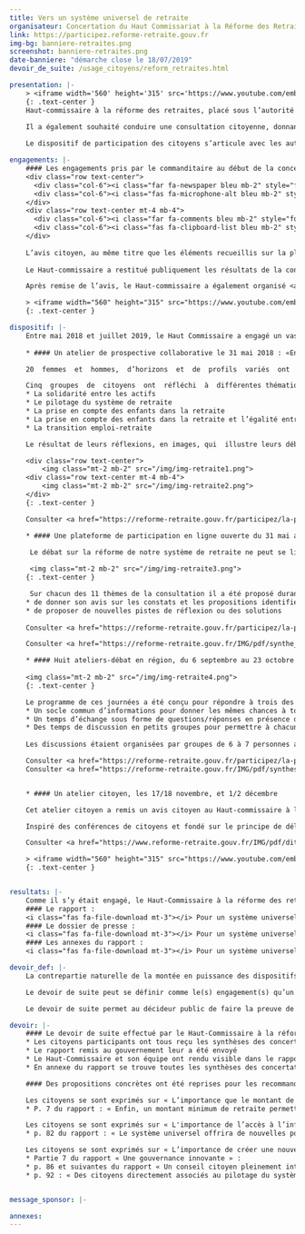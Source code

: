 ```yaml
---
title: Vers un système universel de retraite
organisateur: Concertation du Haut Commissariat à la Réforme des Retraites
link: https://participez.reforme-retraite.gouv.fr
img-bg: banniere-retraites.png
screenshot: banniere-retraites.png
date-banniere: "démarche close le 18/07/2019"
devoir_de_suite: /usage_citoyens/reform_retraites.html

presentation: |-
    > <iframe width='560' height='315' src='https://www.youtube.com/embed/t69jhbUmBGQ' frameborder='0' allow='accelerometer; autoplay; encrypted-media; gyroscope; picture-in-picture' allowfullscreen></iframe>
    {: .text-center }
    Haut-commissaire à la réforme des retraites, placé sous l’autorité d’Agnès Buzyn, ministre des Solidarités et de la Santé, Jean-Paul Delevoye a en charge la préparation et le suivi de la mise en place d’un système universel de retraite. Dans ce cadre, il organise la consultation des principaux acteurs du champ des retraites et il coordonne les travaux préparatoires au niveau interministériel, la rédaction des projets de textes législatifs et réglementaires, et le suivi de leur mise en œuvre.
    
    Il a également souhaité conduire une consultation citoyenne, donnant à tous l’occasion de débattre des enjeux majeurs de société soulevés par la mise en place d’un système universel de retraite.

    Le dispositif de participation des citoyens s’articule avec les autres volets de la consultation : le dialogue constructif avec les partenaires sociaux, les échanges avec les parlementaires, avec les experts et les chercheurs. Ces différents volets ont vocation à alimenter la réflexion et les orientations de la réforme.

engagements: |-
    #### Les engagements pris par le commanditaire au début de la concertation :
    <div class="row text-center">
      <div class="col-6"><i class="far fa-newspaper bleu mb-2" style="font-size: 4rem"></i><br>Une synthèse exhaustive de toutes les contributions</div>
      <div class="col-6"><i class="fas fa-microphone-alt bleu mb-2" style="font-size: 4rem"></i><br>Une réponse aux 100 contributions les plus soutenues</div>
    </div>
    <div class="row text-center mt-4 mb-4">
      <div class="col-6"><i class="far fa-comments bleu mb-2" style="font-size: 4rem"></i><br>Une invitation pour les 15 contributeurs les plus actifs et un grand atelier de contribution</div>
      <div class="col-6"><i class="fas fa-clipboard-list bleu mb-2" style="font-size: 4rem"></i><br>Un suivi des contributions citoyennes et de celles reprises dans les préconisations du Haut-Commissaire</div>
    </div>
 
    L’avis citoyen, au même titre que les éléments recueillis sur la plateforme en ligne et lors des ateliers en région, ont alimenté les préconisations du Haut-commissaire à la réforme des retraites, qu’il a remis au Gouvernement en juillet 2019.
    
    Le Haut-commissaire a restitué publiquement les résultats de la concertation lors d’une journée de restitution organisée le 13 décembre 2018 en présence de parlementaires, de partenaires sociaux, de citoyens, des parties prenantes à la réforme ainsi que de journalistes.

    Après remise de l’avis, le Haut-commissaire a également organisé <a href="https://www.reforme-retraite.gouv.fr/actualites/presse/dossiers-de-presse/article/point-d-etape-de-la-participation-citoyenne">des temps d’échanges avec les citoyens </a>de l’atelier et les principaux contributeurs de la plateforme de consultation.

    > <iframe width="560" height="315" src="https://www.youtube.com/embed/iBW9RlJvnQY" frameborder="0" allow="accelerometer; autoplay; encrypted-media; gyroscope; picture-in-picture" allowfullscreen></iframe>
    {: .text-center }

dispositif: |-
    Entre mai 2018 et juillet 2019, le Haut Commissaire a engagé un vaste dispositif de participation citoyenne avec : 
    
    * #### Un atelier de prospective collaborative le 31 mai 2018 : «En 2040, tous égaux dans le nouveau système de retraite»

    20  femmes  et  hommes,  d’horizons  et  de  profils  variés  ont  été  invités,  pendant  toute  une  journée,  à  se  projeter en 2040 pour évaluer collectivement l’impact des décisions  qui  pourraient  être  prises  en  2019  lors  de  la  création d’un système universel de retraite. 

    Cinq  groupes  de  citoyens  ont  réfléchi  à  différentes thématiques : 
    * La solidarité entre les actifs
    * Le pilotage du système de retraite
    * La prise en compte des enfants dans la retraite
    * La prise en compte des enfants dans la retraite et l’égalité entre les femmes et les hommes en matière de retraite
    * La transition emploi-retraite

    Le résultat de leurs réflexions, en images, qui  illustre leurs débats, leurs interrogations, la manière dont ils se sont projetés dans des situations concrètes du futur. Est-ce selon vous une situation souhaitable ? Ce futur de notre  système  de  retraite  est-il  envisageable ?  Quelles  sont les solutions à mettre en œuvre aujourd’hui, dans la réforme ?

    <div class="row text-center">
        <img class="mt-2 mb-2" src="/img/img-retraite1.png">
    <div class="row text-center mt-4 mb-4">
        <img class="mt-2 mb-2" src="/img/img-retraite2.png">
    </div>
    {: .text-center }

    Consulter <a href="https://reforme-retraite.gouv.fr/participez/la-participation-citoyenne-2018/article/l-atelier-prospectif">l'intégralité des productions de l'atelier</a>

    * #### Une plateforme de participation en ligne ouverte du 31 mai au 25 octobre 2018 
     
     Le débat sur la réforme de notre système de retraite ne peut se limiter à des questions d’équilibre budgétaire, ou à la seule question du montant des retraites. La création d’un système universel de retraite nécessite de revisiter l’ensemble de notre système actuel et d’imaginer les modalités de mise en œuvre des principes d’équité, de justice et de solidarité. 

     <img class="mt-2 mb-2" src="/img/img-retraite3.png">
    {: .text-center }

     Sur chacun des 11 thèmes de la consultation il a été proposé durant 5 mois :
    * de donner son avis sur les constats et les propositions identifiés par le Haut-Commissaire à la réforme des retraites
    * de proposer de nouvelles pistes de réflexion ou des solutions
    
    Consulter <a href="https://reforme-retraite.gouv.fr/participez/la-participation-citoyenne-2018/article/la-consultation-en-ligne">Les résultats de la consultation et la synthèse cartographique de la consultation publique</a>

    Consulter <a href="https://reforme-retraite.gouv.fr/IMG/pdf/synthe_se_finale_et_compile_e_-_google_docs-compressed_3_.pdf">la synthèse des contributions à la plateforme en ligne</a>

    * #### Huit ateliers-débat en région, du 6 septembre au 23 octobre 2018
    
    <img class="mt-2 mb-2" src="/img/img-retraite4.png">
    {: .text-center }

    Le programme de ces journées a été conçu pour répondre à trois des critères fondamentaux d’une discussion constructive : 
    * Un socle commun d’informations pour donner les mêmes chances à tous de pouvoir s’exprimer 
    * Un temps d’échange sous forme de questions/réponses en présence du Haut-Commissaire pour comprendre le projet du futur système universel de retraite 
    * Des temps de discussion en petits groupes pour permettre à chacun de s’exprimer puis d’élaborer des propositions collectives.
    
    Les discussions étaient organisées par groupes de 6 à 7 personnes avec un facilitateur (salariés des caisses de retraite CNAV, AGIRC-ARRCO, MSA…) à chaque table, chargé d’animer les débats. La journée s’organisait en plusieurs séquences avec l’objectif de partager un diagnostic sur le système actuel, de débattre des principes de la réforme pour ensuite co-construire des propositions concrètes répondant à un enjeu spécifique lié à la mise en place du système universel de retraite.

    Consulter <a href="https://reforme-retraite.gouv.fr/participez/la-participation-citoyenne-2018/article/les-ateliers-en-region">l’ensemble des résultats des ateliers participatifs en région</a>
    Consulter <a href="https://reforme-retraite.gouv.fr/IMG/pdf/synthese_finale_version_finale__0412.pdf">la synthèse des 8 ateliers</a>


    * #### Un atelier citoyen, les 17/18 novembre, et 1/2 décembre

    Cet atelier citoyen a remis un avis citoyen au Haut-commissaire à la réforme des retraites répondant à la question : A quelles conditions la confiance de tous dans le système de retraite peut-elle être renouvelée ?

    Inspiré des conférences de citoyens et fondé sur le principe de délibération collective, l’atelier citoyen est un dispositif élaboré par la Direction interministérielle de la transformation publique (DITP). L’objectif est d’amener, de manière crédible et sincère, un groupe de citoyens représentatifs de la diversité de la population française à se positionner en toute indépendance sur un sujet.

    Consulter <a href="https://www.reforme-retraite.gouv.fr/IMG/pdf/ditp_atelier_citoyen-2.pdf">L'avis citoyen rendu au Haut-Commissaire</a>

    > <iframe width="560" height="315" src="https://www.youtube.com/embed/78j4bSHXaLw" frameborder="0" allow="accelerometer; autoplay; encrypted-media; gyroscope; picture-in-picture" allowfullscreen></iframe>
    {: .text-center }


resultats: |-
    Comme il s’y était engagé, le Haut-Commissaire à la réforme des retraites a remis au gouvernement un rapport dans lequel sont précisées les recommandations dont la concertation citoyenne a été à l’origine ou que la concertation citoyenne a précisé et renforcé. 
    #### Le rapport :
    <i class="fas fa-file-download mt-3"></i> Pour un système universel de retraite : Préconisation de Jean-PaulDelevoye (...) <a href="#">Télécharger le document</a>
    #### Le dossier de presse : 
    <i class="fas fa-file-download mt-3"></i> Pour un système universel de retraite : Préconisation de Jean-PaulDelevoye (...) <a href="#">Télécharger le document</a>
    #### Les annexes du rapport :
    <i class="fas fa-file-download mt-3"></i> Pour un système universel de retraite : Préconisation de Jean-PaulDelevoye (...) <a href="#">Télécharger le document</a>

devoir_def: |- 
    La contrepartie naturelle de la montée en puissance des dispositifs de participation doit être la transparence des résultats auxquels ils aboutissent. Sans cela, la participation a un effet déceptif pour les citoyens qui ont contribué et à qui les commanditaires ne rendent pas compte des résultats. Et le fait de concerter a un effet démobilisateur pour les décideurs publics qui ne savent comment exploiter le matériau recueilli. 

    Le devoir de suite peut se définir comme le(s) engagement(s) qu’un décideur public prend lorsqu’il entreprend une concertation citoyenne et la manière dont il procède pour en assurer la tenue. C’est le fait de revenir vers les citoyens après un temps de concertation pour expliciter la manière dont leurs contributions ont été prises en compte et ont pu modifier l’action de l’administration à la fois sur le processus de décision lié à la question mise en débat mais également sur les pratiques internes à l’administration. En résumé, le devoir de suite c’est faire la preuve de l’impact d’une concertation, faire savoir à quoi sert la participation citoyenne. 

    Le devoir de suite permet au décideur public de faire la preuve de la sincérité et l’honnêteté  de sa démarche. En permettant au décideur d’exploiter politiquement les résultats, il contribue à renforcer la relation de confiance entre l’institution et les citoyens.

devoir: |- 
    #### Le devoir de suite effectué par le Haut-Commissaire à la réforme des retraites :
    * Les citoyens participants ont tous reçu les synthèses des concertations
    * Le rapport remis au gouvernement leur a été envoyé 
    * Le Haut-Commissaire et son équipe ont rendu visible dans le rapport tout ce qui provenait des concertations citoyennes en faisant apparaitre les contributions et les propositions dans des encadrés, directement dans le rapport remis au gouvernement 
    * En annexe du rapport se trouve toutes les synthèses des concertations

    #### Des propositions concrètes ont été reprises pour les recommandations :

    Les citoyens se sont exprimés sur « L’importance que le montant de la pension d’une personne ayant travaillée toute sa vie soit supérieure à celui d’une personne qui n’a pas travaillé » : 
    * P. 7 du rapport : « Enfin, un montant minimum de retraite permettra de garantir aux personnes qui ont travaillé toute leur vie, même avec des revenus faibles voire inférieurs au SMIC, de bénéficier d’une retraite égale à 1000 euros, soit 85% du SMIC. »

    Les citoyens se sont exprimés sur « L'importance de l’accès à l’information et de l’accompagnement des citoyens » :
    * p. 82 du rapport : « Le système universel offrira de nouvelles possibilités en termes d’accompagnement et de services. La lisibilité et la simplification apportées par ce système devront permettre à chacun de connaître ses droits, d’anticiper l’impact de ses changements de vie ou de carrière sur sa retraite et de faire des choix éclairés tout au long de sa vie professionnelle.

    Les citoyens se sont exprimés sur « L’importance de créer une nouvelle instance de gouvernance qui associerait les citoyens »
    * Partie 7 du rapport « Une gouvernance innovante » :
    * p. 86 et suivantes du rapport « Un conseil citoyen pleinement intégré à la gouvernance » : 
    * p. 92 : « Des citoyens directement associés au pilotage du système // La démarche de participation citoyenne initiée lors des travaux préparatoires à l’instauration du système universel de retraite se prolongera dans le cadre de sa gouvernance. Une représentation directe de citoyens aura vocation ainsi à être pleinement associée au pilotage du système de retraite. Un Conseil citoyen des retraites composé de 30 citoyens représentatifs de la diversité de la société française sera créé. Les citoyens seront renouvelés par moitié tous les ans. […]


message_sponsor: |- 

annexes:
---
```

